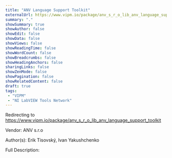 ```yaml
---
title: "ANV Language Support Toolkit"
externalUrl: https://www.vipm.io/package/anv_s_r_o_lib_anv_language_support_toolkit
summary: "."
showSummary: true
showAuthor: false
showEdit: false
showData: false
showViews: false
showReadingTime: false
showWordCount: false
showBreadcrumbs: false
showHeadingAnchors: false
sharingLinks: false
showZenMode: false
showPagination: false
showRelatedContent: false
draft: true
tags:
 - "VIPM"
 - "NI LabVIEW Tools Network"
---
```


Redirecting to https://www.vipm.io/package/anv_s_r_o_lib_anv_language_support_toolkit

Vendor: ANV s.r.o

Author(s): Erik Tisovský, Ivan Yakushchenko
 
Full Description:
